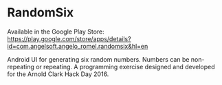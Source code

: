 # RandomSix

Available in the Google Play Store: https://play.google.com/store/apps/details?id=com.angelsoft.angelo_romel.randomsix&hl=en

Android UI for generating six random numbers. Numbers can be non-repeating or repeating. A programming exercise designed and developed for the Arnold Clark Hack Day 2016.
